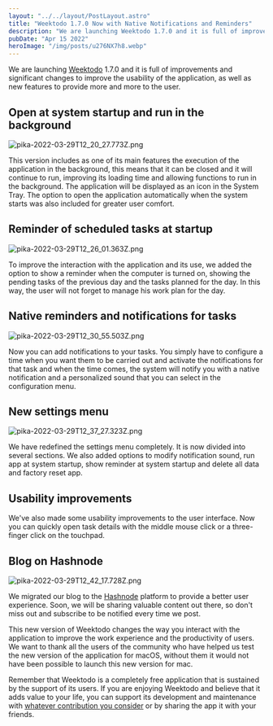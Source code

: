 ```yaml
---
layout: "../../layout/PostLayout.astro"
title: "Weektodo 1.7.0 Now with Native Notifications and Reminders"
description: "We are launching Weektodo 1.7.0 and it is full of improvements and significant changes to improve..."
pubDate: "Apr 15 2022"
heroImage: "/img/posts/u276NX7h8.webp"
---
```


We are launching [Weektodo](https://weektodo.me) 1.7.0 and it is full of improvements and significant changes to improve the usability of the application, as well as new features to provide more and more to the user.

## Open at system startup and run in the background


![pika-2022-03-29T12_20_27.773Z.png](https://cdn.hashnode.com/res/hashnode/image/upload/v1648557005636/gUbaxxLQl.png)

This version includes as one of its main features the execution of the application in the background, this means that it can be closed and it will continue to run, improving its loading time and allowing functions to run in the background. The application will be displayed as an icon in the System Tray. The option to open the application automatically when the system starts was also included for greater user comfort.

## Reminder of scheduled tasks at startup


![pika-2022-03-29T12_26_01.363Z.png](https://cdn.hashnode.com/res/hashnode/image/upload/v1648557021216/IErXzhgBP.png)

To improve the interaction with the application and its use, we added the option to show a reminder when the computer is turned on, showing the pending tasks of the previous day and the tasks planned for the day. In this way, the user will not forget to manage his work plan for the day.

## Native reminders and notifications for tasks

![pika-2022-03-29T12_30_55.503Z.png](https://cdn.hashnode.com/res/hashnode/image/upload/v1648557062092/4Wap6xCeL.png)

Now you can add notifications to your tasks. You simply have to configure a time when you want them to be carried out and activate the notifications for that task and when the time comes, the system will notify you with a native notification and a personalized sound that you can select in the configuration menu.

## New settings menu

![pika-2022-03-29T12_37_27.323Z.png](https://cdn.hashnode.com/res/hashnode/image/upload/v1648557453950/qYlBoT3iW.png)

We have redefined the settings menu completely. It is now divided into several sections. We also added options to modify notification sound, run app at system startup, show reminder at system startup and delete all data and factory reset app.

## Usability improvements

We've also made some usability improvements to the user interface. Now you can quickly open task details with the middle mouse click or a three-finger click on the touchpad.

## Blog on Hashnode

![pika-2022-03-29T12_42_17.728Z.png](https://cdn.hashnode.com/res/hashnode/image/upload/v1648557746758/_RhJsejLA.png)

We migrated our blog to the [Hashnode](https://hashnode.com/) platform to provide a better user experience. Soon, we will be sharing valuable content out there, so don't miss out and subscribe to be notified every time we post.

This new version of Weektodo changes the way you interact with the application to improve the work experience and the productivity of users. We want to thank all the users of the community who have helped us test the new version of the application for macOS, without them it would not have been possible to launch this new version for mac.

Remember that Weektodo is a completely free application that is sustained by the support of its users. If you are enjoying Weektodo and believe that it adds value to your life, you can support its development and maintenance with [whatever contribution you consider](https://support.weektodo.me) or by sharing the app it with your friends.